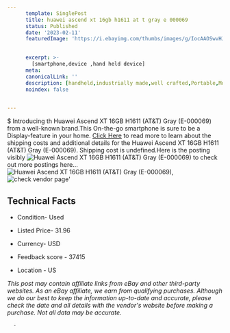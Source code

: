 ```yaml
---
      template: SinglePost
      title: huawei ascend xt 16gb h1611 at t gray e 000069 
      status: Published
      date: '2023-02-11'
      featuredImage: 'https://i.ebayimg.com/thumbs/images/g/IocAAOSwvHJjjfT5/s-l225.jpg'
       

      excerpt: >-
        [smartphone,device ,hand held device]
      meta:
      canonicalLink: ''
      description: [handheld,industrially made,well crafted,Portable,Mobile,Compact,Convenient,Lightweight,Maneuverable,Man-portable,Miniature,Carriable,Hand-held,Light,Holdable,Transportable,Mobile device,Pocket-sized,On-the-go,Wireless,Cordless,Compact size,Convenient size, smartphone,device ,hand held device]
      noindex: false
      

---
```

$
      Introducing th Huawei  Ascend XT 16GB H1611 (AT&T) Gray (E-000069) from a well-known brand.This On-the-go smartphone is sure to be a Display-feature in your home. [Click Here](https://www.ebay.com/itm/155397357041?hash=item242e677df1%3Ag%3AIocAAOSwvHJjjfT5&mkevt=1&mkcid=1&mkrid=711-53200-19255-0&campid=%253CePNCampaignId%253E&customid=%253CreferenceId%253E&toolid=10049) to read more to learn about the shipping costs and additional details for the Huawei  Ascend XT 16GB H1611 (AT&T) Gray (E-000069). Shipping cost is undefined.Here is the posting visibly ![Huawei  Ascend XT 16GB H1611 (AT&T) Gray (E-000069)](https://i.ebayimg.com/thumbs/images/g/IocAAOSwvHJjjfT5/s-l225.jpg) to check out more postings here... ![Huawei  Ascend XT 16GB H1611 (AT&T) Gray (E-000069)](https://i.ebayimg.com/images/g/IocAAOSwvHJjjfT5/s-l1600.jpg), ![check vendor page](https://origin-galleryplus.ebayimg.com/ws/web/155397357041_2_0_1/225x225.jpg,https://origin-galleryplus.ebayimg.com/ws/web/155397357041_3_0_1/225x225.jpg,https://origin-galleryplus.ebayimg.com/ws/web/155397357041_4_0_1/225x225.jpg)'

      

 ## Technical Facts 



     
      

 - Condition- Used 


      

 - Listed Price- 31.96 


      

 - Currency- USD 


      

 - Feedback score - 37415 


      

 - Location - US 


      
      

 *_This post may contain affiliate links from eBay and other third-party websites. As an eBay affiliate, we earn from qualifying purchases. Although we do our best to keep the information up-to-date and accurate, please check the date and all details with the vendor's website before making a purchase. Not all data may be accurate._*




      -
